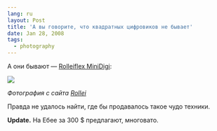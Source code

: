 ```yaml
---
lang: ru
layout: Post
title: 'А вы говорите, что квадратных цифровиков не бывает'
date: Jan 28, 2008
tags:
  - photography
---
```


А они бывают — [Rolleiflex MiniDigi](http://www.rollei.jp/e/pd/MiniD.html):

![](/images/blog/rolleiflex-minidigi.jpg)

_Фотография с сайта [Rollei](http://www.rollei.jp/e/index.html)_

Правда не удалось найти, где бы продавалось такое чудо техники.

**Update.** На Ебее за 300 $ предлагают, многовато.
